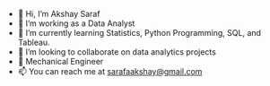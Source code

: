 - 👋 Hi, I’m Akshay Saraf
- 👀 I’m working as a Data Analyst
- 🌱 I’m currently learning Statistics, Python Programming, SQL, and Tableau. 
- 💞️ I’m looking to collaborate on data analytics projects
- 📜 Mechanical Engineer
- 📫 You can reach me at sarafaakshay@gmail.com

<!---
aksaraf/aksaraf is a ✨ special ✨ repository because its `README.md` (this file) appears on your GitHub profile.
You can click the Preview link to take a look at your changes.
--->
